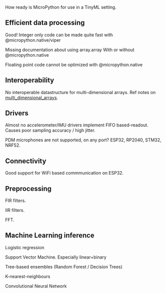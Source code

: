 
How ready is MicroPython for use in a TinyML setting.

##


## Efficient data processing

Good! Integer only code can be made quite fast with @micropython.native/viper

Missing documentation about using array.array
With or without @micropython.native

Floating point code cannot be optimized with @micropython.native

## Interoperability

No interoperable datastructure for multi-dimensional arrays.
Ref notes on [multi_dimensional_arrays](multi_dimensional_arrays.md).

## Drivers

Almost no accelerometer/IMU drivers implement FIFO based-readout.
Causes poor sampling accuracy / high jitter.

PDM microphones are not supported, on any port?
ESP32, RP2040, STM32, NRF52.

## Connectivity

Good support for WiFi based commmunication on ESP32.


## Preprocessing

FIR filters.

IIR filters.

FFT.

## Machine Learning inference

Logistic regression

Support Vector Machine. Especially linear+binary

Tree-based ensembles (Random Forest / Decision Trees)

K-nearest-neighbours

Convolutional Neural Network



